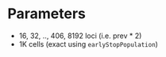 # Parameters

- 16, 32, .., 406, 8192 loci (i.e. prev * 2)
- 1K cells (exact using `earlyStopPopulation`)
